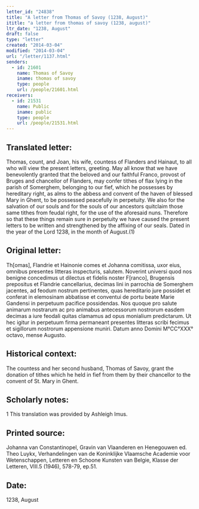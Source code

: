 ```yaml
---
letter_id: "24838"
title: "A letter from Thomas of Savoy (1238, August)"
ititle: "a letter from thomas of savoy (1238, august)"
ltr_date: "1238, August"
draft: false
type: "letter"
created: "2014-03-04"
modified: "2014-03-04"
url: "/letter/1137.html"
senders:
  - id: 21601
    name: Thomas of Savoy
    iname: thomas of savoy
    type: people
    url: /people/21601.html
receivers:
  - id: 21531
    name: Public
    iname: public
    type: people
    url: /people/21531.html
---
```

<h2> Translated letter:</h2>Thomas, count, and Joan, his wife, countess of Flanders and Hainaut, to all who will view the present letters, greeting.
	May all know that we have benevolently granted that the beloved and our faithful Franco, provost of Bruges and chancellor of Flanders, may confer tithes of flax lying in the parish of Somerghem, belonging to our fief, which he possesses by hereditary right, as alms to the abbess and convent of the haven of blessed Mary in Ghent, to be possessed peacefully in perpetuity.  We also for the salvation of our souls and for the souls of our ancestors quitclaim those same tithes from feudal right, for the use of the aforesaid nuns.
	Therefore so that these things remain sure in perpetuity we have caused the present letters to be written and strengthened by the affixing of our seals.
	Dated in the year of the Lord 1238, in the month of August.(1)
<h2 class="mt-4"> Original letter:</h2>Th[omas], Flandrie et Hainonie comes et Johanna comitissa, uxor eius, omnibus presentes litteras inspecturis, salutem.
Noverint universi quod nos benigne concedimus ut dilectus et fidelis noster F[ranco], Brugensis prepositus et Flandrie cancellarius, decimas lini in parrochia de Somerghem jacentes, ad feodum nostrum pertinentes, quas hereditario jure possidet et conferat in elemosinam abbatisse et conventui de portu beate Marie Gandensi in perpetuum pacifice possidendas. Nos quoque pro salute animarum nostrarum ac pro animabus antecessorum nostrorum easdem decimas a iure feodali quitas clamamus ad opus monialium predictarum.
Ut hec igitur in perpetuum firma permaneant presentes litteras scribi fecimus et sigillorum nostrorum appensione muniri.
Datum anno Domini M°CC°XXX° octavo, mense Augusto.
<h2 class="mt-4"> Historical context:</h2>The countess and her second husband, Thomas of Savoy, grant the donation of tithes which he held in fief from them by their chancellor to the convent of St. Mary in Ghent.
<h2 class="mt-4"> Scholarly notes:</h2>1 This translation was provided by Ashleigh Imus.
<h2 class="mt-4"> Printed source:</h2>Johanna van Constantinopel, Gravin van Vlaanderen en Henegouwen ed. Theo Luykx, Verhandelingen van de Koninklijke Vlaamsche Academie voor Wetenschappen, Letteren en Schoone Kunsten van Belgie, Klasse der Letteren, VIII.5 (1946), 578-79, ep.51.
<h2 class="mt-4"> Date:</h2>1238, August